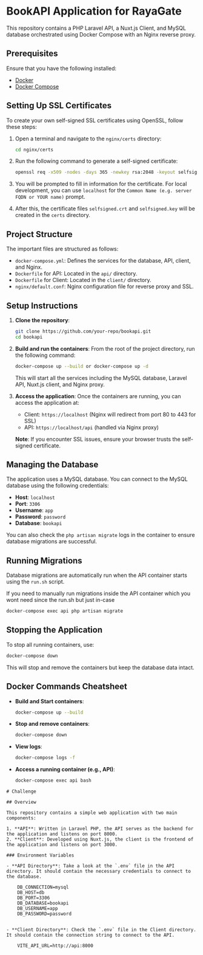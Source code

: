 # BookAPI Application for RayaGate

This repository contains a PHP Laravel API, a Nuxt.js Client, and MySQL database orchestrated using Docker Compose with an Nginx reverse proxy. 

## Prerequisites

Ensure that you have the following installed:
- [Docker](https://docs.docker.com/get-docker/)
- [Docker Compose](https://docs.docker.com/compose/install/)

## Setting Up SSL Certificates

To create your own self-signed SSL certificates using OpenSSL, follow these steps:

1. Open a terminal and navigate to the `nginx/certs` directory:
   ```bash
   cd nginx/certs
   ```

2. Run the following command to generate a self-signed certificate:
   ```bash
   openssl req -x509 -nodes -days 365 -newkey rsa:2048 -keyout selfsigned.key -out selfsigned.crt
   ```

3. You will be prompted to fill in information for the certificate. For local development, you can use `localhost` for the `Common Name (e.g. server FQDN or YOUR name)` prompt.

4. After this, the certificate files `selfsigned.crt` and `selfsigned.key` will be created in the `certs` directory.

## Project Structure

The important files are structured as follows:
- `docker-compose.yml`: Defines the services for the database, API, client, and Nginx.
- `Dockerfile` for API: Located in the `api/` directory.
- `Dockerfile` for Client: Located in the `client/` directory.
- `nginx/default.conf`: Nginx configuration file for reverse proxy and SSL.

## Setup Instructions

1. **Clone the repository**:
   ```bash
   git clone https://github.com/your-repo/bookapi.git
   cd bookapi
   ```

2. **Build and run the containers**:
   From the root of the project directory, run the following command:
   ```bash
   docker-compose up --build or docker-compose up -d
   ```

   This will start all the services including the MySQL database, Laravel API, Nuxt.js client, and Nginx proxy.

3. **Access the application**:
   Once the containers are running, you can access the application at:
   - Client: `https://localhost` (Nginx will redirect from port 80 to 443 for SSL)
   - API: `https://localhost/api` (handled via Nginx proxy)

   **Note**: If you encounter SSL issues, ensure your browser trusts the self-signed certificate.

## Managing the Database

The application uses a MySQL database. You can connect to the MySQL database using the following credentials:
- **Host**: `localhost`
- **Port**: `3306`
- **Username**: `app`
- **Password**: `password`
- **Database**: `bookapi`

You can also check the `php artisan migrate` logs in the container to ensure database migrations are successful.

## Running Migrations

Database migrations are automatically run when the API container starts using the `run.sh` script.

If you need to manually run migrations inside the API container which you wont need since the run.sh but just in-case
```bash
docker-compose exec api php artisan migrate 
```

## Stopping the Application

To stop all running containers, use:
```bash
docker-compose down
```

This will stop and remove the containers but keep the database data intact.

## Docker Commands Cheatsheet

- **Build and Start containers**: 
  ```bash
  docker-compose up --build
  ```

- **Stop and remove containers**: 
  ```bash
  docker-compose down
  ```

- **View logs**:
  ```bash
  docker-compose logs -f
  ```

- **Access a running container (e.g., API)**:
  ```bash
  docker-compose exec api bash
  ```


```
# Challenge

## Overview

This repository contains a simple web application with two main components:

1. **API**: Written in Laravel PHP, the API serves as the backend for the application and listens on port 8000.
2. **Client**: Developed using Nuxt.js, the client is the frontend of the application and listens on port 3000.

### Environment Variables

- **API Directory**: Take a look at the `.env` file in the API directory. It should contain the necessary credentials to connect to the database.

    DB_CONNECTION=mysql
    DB_HOST=db
    DB_PORT=3306
    DB_DATABASE=bookapi
    DB_USERNAME=app
    DB_PASSWORD=password


- **Client Directory**: Check the `.env` file in the Client directory. It should contain the connection string to connect to the API.

    VITE_API_URL=http://api:8000

```